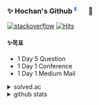 ### ✨ Hochan's Github ![egas](https://github.com/hochan222/hochan222/blob/master/Egas.gif) 👋 

[![stackoverflow](https://img.shields.io/badge/StackOverFlow-black?logo=stackoverflow)](https://stackoverflow.com/users/9591511/hochan)
[![Hits](https://hits.seeyoufarm.com/api/count/incr/badge.svg?url=https%3A%2F%2Fgithub.com%2Fhochan222%2F&count_bg=%2379C83D&title_bg=%23555555&icon=&icon_color=%23E7E7E7&title=hits&edge_flat=false)](https://hits.seeyoufarm.com)  

#### ✨목표  

- 1 Day 5 Question  
- 1 Day 1 Conference  
- 1 Day 1 Medium Mail 

<details>
<summary>solved.ac</summary>
<div markdown="1">

[![solved.ac tier](http://mazassumnida.wtf/api/generate_badge?boj=egas)](https://solved.ac/egas)

</div>
</details>

<details>
<summary>github stats</summary>
<div markdown="1">

![Hochan's github stats](https://github-readme-stats.vercel.app/api?username=hochan222&show_icons=true)

</div>
</details>

<!--
**hochan222/hochan222** is a ✨ _special_ ✨ repository because its `README.md` (this file) appears on your GitHub profile.

Here are some ideas to get you started:

- 🔭 I’m currently working on ...
- 🌱 I’m currently learning ...
- 👯 I’m looking to collaborate on ...
- 🤔 I’m looking for help with ...
- 💬 Ask me about ...
- 📫 How to reach me: ...
- 😄 Pronouns: ...
- ⚡ Fun fact: ...
-->
